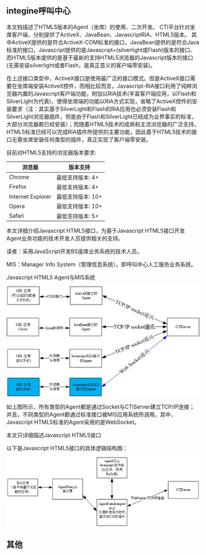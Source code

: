 
integine呼叫中心
----------------
本文档描述了HTML5版本的Agent（坐席）的使用、二次开发。
CTI平台针对坐席客户端，分别提供了ActiveX、JavaBean、JavascriptRIA、HTML5版本。
其中ActiveX提供的是符合ActiveX-COM标准的接口，JavaBean提供的是符合Java标准的接口，Javascript提供的是Javascript+(silverlight或Flash)版本的接口、而HTML5版本提供的是基于最新的支持HTML5浏览器的Javascript版本的接口(无需安装silverlight或者Flash，是真正意义的客户端零安装)。

在上述接口类型中，ActiveX接口是使用最广泛的接口模式。但是ActiveX接口需要在坐席端安装ActiveX控件，而相比较而言，Javascript-RIA接口利用了纯粹浏览器内置的Javascript客户端功能，附加以RIA技术(丰富客户端应用，以Flash和SilverLight为代表)，使得坐席端的功能以RIA方式实现，省略了ActiveX控件的安装要求（注：其实基于SilverLight和Flash的RIA应用也必须安装Flash和SilverLight浏览器插件，但是由于Flash和SilverLight已经成为业界事实的标准，大部分浏览器都已经安装）；而随着HTML5技术的成熟和主流浏览器的广泛支持，HTML5标准已经可以完成RIA插件所提供的主要功能，因此基于HTML5技术的接口无需坐席安装任何类型的插件，真正实现了客户端零安装。

目前对HTML5支持的浏览器版本要求:

|浏览器|版本支持|
|------|--------|
|Chrome|最低支持版本: 4+|
|Firefox|最低支持版本: 4+|
|Internet Explorer|最低支持版本: 10+|
|Opera|最低支持版本: 10+|
|Safari|最低支持版本: 5+|

本文详细介绍Javascript HTML5接口，为基于Javascript HTML5接口开发Agent业务功能的技术开发人员提供相关的支持。

读者：采用JavaScript开发BS座席业务系统的技术人员。

MIS：Manager Info System（管理信息系统），即呼叫中心人工服务业务系统。

Javascript HTML5 Agent与MIS系统

![](img/agent-html5.png)

如上图所示，所有类型的Agent都是通过Socket与CTIServer建立TCP/IP连接；并且，不同类型的Agent都通过标准接口被MIS应用系统所调用。其中，Javascript HTML5标准的Agent采用的是WebSocket。

本文只详细描述Javascript HTML5接口

以下是Javascript HTML5接口的具体逻辑结构图：

![](img/agent-logic.png)

其他
------------
